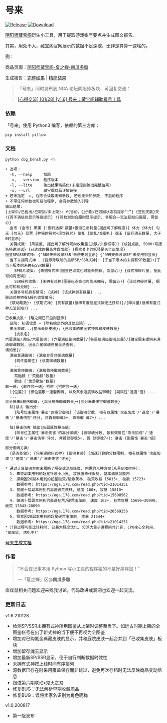 # 号来

[![Release](https://img.shields.io/badge/Release-1.6-brightgreen.svg)](https://github.com/nguaduot/yys-cbg-bench)
[![Download](https://img.shields.io/badge/Download-EXE-brightgreen.svg)](dist/%E5%8F%B7%E6%9D%A51.6.exe)

[阴阳师藏宝阁](https://yys.cbg.163.com/)衍生小工具，用于提取游戏帐号要点并生成图文报告。

其实，用处不大，藏宝阁官网展示的数据不足深挖，无非是算算一速啥的。

例：

商品页面：[阴阳师藏宝阁-夏之蝉-南瓜多糖](https://yys.cbg.163.com/cgi/mweb/equip/21/202101152201616-21-VTG7H9VQQFVSG)

生成报告：[完整结果](sample/cbg_中国区-iOS_夏之蝉_南瓜多糖_20210122225748_bench.png) | [精简结果](sample/cbg_中国区-iOS_夏之蝉_南瓜多糖_20210122225748_bench_lite.png)

> 「号来」同时发布到 NGA 论坛阴阳师板块，可回复交流：
> 
> [[心得交流] [01/28] [v1.6] 号来：藏宝阁辅助看号工具](https://nga.178.com/read.php?tid=23005018)

### 依赖

「号来」使用 Python3 编写，依赖的第三方库：

```
pip install pillow
```

### 文档

```
python cbg_bench.py -h
```

```
+ 选项：
  -h, --help     帮助
  -v, --version  程序版本
  -l, --lite     输出结果精简化(未指定则输出完整结果)
  -u, --url      藏宝阁商品详情链接
+ 若未指定 -u, 程序会读取未知参数, 若也无未知参数, 不启动程序
+ 不带任何参数也可启动程序, 会有参数输入引导
输出结果:
{上架中/已售出/已取回/未上架}: ¥{售价，公示期/已取回状态将提示“!”} {签到天数}天 !{若不满级则显示等级提示} !{若检测到合服则显示提示, 多服合一无法获知归属服, 需留心}
  金币 {金币} 黑蛋 {'御行达摩'数量+推测已消耗量(据此可了解练度)} 体力 {体力} 勾玉 {勾玉} 蓝票 {神秘的符咒+现世符咒} 御札 {御札/金御札} 魂玉 {留存魂玉数量, 大于0时显示}
  关键成就: {风姿度, 据此可了解外观向收集量(皮肤/头像框等)} {成就点数, 5000+可报名特邀测试} {已达成的最高非酋成就} {探索关卡的妖怪是否全部发现}
图鉴SP&SSR式神: {'500天未收录SSR'未使用则显示} {'999天未收录SP'未使用则显示}
  当下未拥有式神...{提示除联动的最新SP/SSR式神}: {于当下版本的未拥有SP数量}+{于当下版本的未拥有SSR数量}
    SP碎片收集: {未拥有式神(图鉴已点亮也可能未拥有, 需留心)} {该式神碎片量, 据此可知有无碗} ...
    SSR碎片收集: {未拥有式神(图鉴已点亮也可能未拥有, 需留心)} {该式神碎片量, 据此可知有无碗} ...
  关键多号机拥有情况: {式神} {该式神拥有数量} ...
联动式神拥有&碎片收集情况:
  {联动期数}: {该期式神} {拥有数量(低稀有度低星式神无法获知)}/{碎片量(低稀有度式神无法获知)} ...
  ...
已收集皮肤: {曜之阁已开启则显示}
  庭院: 初语谧景 + {除初始之外的其他庭院} ...
  氪金典藏...{提示最新皮肤}: {已收集的氪金式神典藏皮肤数量}
    {皮肤名} ...
六星满级/满级/六星御魂: {六星满级御魂数量}/{各星级满级御魂总量}/{藏宝阁未提供未满级御魂数据, 因此六星御魂总量无法查到,
请知悉}/
  满级普通御魂: {满级非首领御魂数量}
    {两件套属性} {该类御魂数量}
    ...
  满级首领御魂: {满级首领御魂数量}
    荒骷髅 {'荒骷髅'数量}
    歌伎 {'鬼灵歌伎'数量}
散一速: {散件套一速} 招财 {招财套一速}
  [{位置}] {该位置散一速套御魂, 以及其余速度满收益御魂} {副属性'速度'值} ...
  ...
高分暴击&暴伤御魂: {高分暴击御魂数量}+{高分暴击伤害御魂数量}
  陆|暴击 输出分:
    {陆号位主属性'暴击'的高分御魂} {该御魂分数, 按有效属性'攻击加成'/'速度'/'暴击'/'暴击伤害'评分, 非首领御魂5+, 首领御 魂7+} ...
    ...
  陆|暴击伤害 输出分&副属性暴击值:
    {陆号位主属性'暴击伤害'的高分御魂} {该御魂分数, 按有效属性'攻击加成'/'速度'/'暴击'/'暴击伤害'评分, 非首领御魂5+, 首 领御魂7+}: 暴击 {副属性'暴击'值}
    ...
部分御魂方案:
  {是否能做}: {何用途的何式神} {御魂套装} {加速计算的分数限制, 按有效属性'攻击加成'/'速度'/'暴击'/'暴击伤害'评分}
  ...
* 通过计算御魂方案来粗略了解御魂池及练度, 内置的几种方案(从易到难排序):
  1. 真蛇副本用到的超星针歌小小黑, 攻暴值未作限制, 基本满暴就能用
  2. 探索困28副本用到的超星破荒/破歌茨林, 破荒攻暴 15815+, 破歌 15723+
     数据参考: https://nga.178.com/read.php?tid=21014251
  3. 觉醒十层副本用到的高速破荒茨林, 速度 160+, 攻暴 15810+
     数据参考: https://nga.178.com/read.php?tid=15698562
  4. 御魂十层副本用到的高速狂荒/破荒玉藻前, 速度 162+, 狂荒攻暴 15696~20090, 破荒 17843~20090
     数据参考: https://nga.178.com/read.php?tid=20569256
  5. 探索困28副本用到的超星破荒玉藻前, 攻暴 21644+
     数据参考: https://nga.178.com/read.php?tid=21014251
* 计算过程可能比较耗时, 已最大程度优化, 分派大量子进程同时计算, CPU核心全利用. '痒痒鼠, 烤机不?'
```

[号来生成文档](sample/号来1.6_help.png)

### 作者

> “不会在记事本用 Python 写小工具的程序猿的不是好痒痒鼠！”
>
> —「夏之蝉」区@**南瓜多糖**

痒痒鼠相关问题欢迎来找我讨论，代码改进或漏洞也欢迎一起交流。

### 更新日志

v1.6.210128
+ 检测SP/SSR未拥有式神所用图鉴从上架时调整至当下。如远古时期上架的全图鉴帐号在出了新式神的当下便不再视为全图鉴
+ 增加对已购氪金典藏皮肤的显示，并和庭院皮肤一起合并到「已收集皮肤」板块
+ 增加留存魂玉显示
+ 增加最新SP/SSR显示，便于自行判断数据时效性
+ 未拥有式神按上线时间有序排列
+ 源数据已存在时采用覆盖保存而非跳过，避免再次存档时无法反映商品变动信息
+ 跟进第六期联动x鬼灭之刃
+ 修复BUG：无法解析早期收藏商品
+ 修复BUG：误将卖家名识别为角色昵称

v1.0.200817
+ 第一版发布